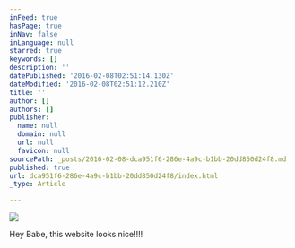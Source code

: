 ```yaml
---
inFeed: true
hasPage: true
inNav: false
inLanguage: null
starred: true
keywords: []
description: ''
datePublished: '2016-02-08T02:51:14.130Z'
dateModified: '2016-02-08T02:51:12.210Z'
title: ''
author: []
authors: []
publisher:
  name: null
  domain: null
  url: null
  favicon: null
sourcePath: _posts/2016-02-08-dca951f6-286e-4a9c-b1bb-20dd850d24f8.md
published: true
url: dca951f6-286e-4a9c-b1bb-20dd850d24f8/index.html
_type: Article

---
```

![](https://the-grid-user-content.s3-us-west-2.amazonaws.com/8310d317-d77f-42e7-b92a-80dd575c4530.jpg)

Hey Babe, this website looks nice!!!!